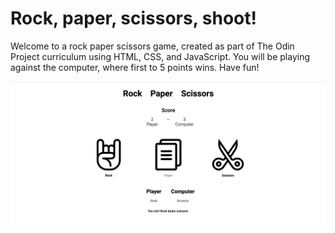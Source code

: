 # Rock, paper, scissors, shoot!
Welcome to a rock paper scissors game, created as part of The Odin Project curriculum using HTML, CSS, and JavaScript. You will be playing against the computer, where first to 5 points wins. Have fun!

![screenshot of page](https://github.com/devkevw/odin-rock-paper-scissors/blob/main/images/page.png?raw=true)
